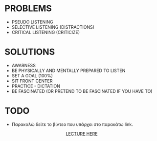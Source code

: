 # PROBLEMS
- PSEUDO LISTENING
- SELECTIVE LISTENING (DISTRACTIONS)
- CRITICAL LISTENING (CRITICIZE)

# SOLUTIONS
- AWARNESS
- BE PHYSICALLY AND MENTALLY PREPARED TO LISTEN
- SET A GOAL (100%)
- SIT FRONT CENTER
- PRACTICE - DICTATION
- BE FASCINATED (OR PRETEND TO BE FASCINATED IF YOU HAVE TO)


# TODO 
- Παρακαλώ δείτε το βίντεο που υπάρχει στο παρακάτω link.
<td><p align="center"><a
 href="https://www.youtube.com/watch?v=Y9LBUf1NzU0&list=PLboVYa42n52wU9_ALqUcsqCb8dclZR9YV&index=2"
 >LECTURE HERE</a></p></td>

